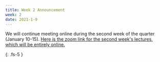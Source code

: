 ```yaml
---
title: Week 2 Announcement
week: 2
date: 2021-1-9
---
```

We will continue meeting online during the second week of the quarter
(January 10-15).  [Here is the zoom link for the second week's lectures, which will be entirely online.](https://washington.zoom.us/j/92062223315)

{: .fs-5 }
